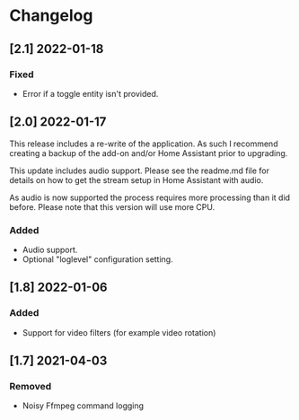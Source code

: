 # Changelog
## [2.1] 2022-01-18
### Fixed
- Error if a toggle entity isn't provided.

## [2.0] 2022-01-17
This release includes a re-write of the application. As such I recommend creating a backup of the add-on and/or Home Assistant prior to upgrading.

This update includes audio support. Please see the readme.md file for details on how to get the stream setup in Home Assistant with audio.

As audio is now supported the process requires more processing than it did before. Please note that this version will use more CPU.

### Added
- Audio support.
- Optional "loglevel" configuration setting.

## [1.8] 2022-01-06
### Added
- Support for video filters (for example video rotation)

## [1.7] 2021-04-03
### Removed
- Noisy Ffmpeg command logging


